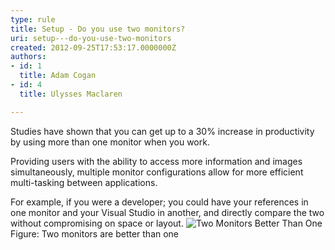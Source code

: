 ```yaml
---
type: rule
title: Setup - Do you use two monitors?
uri: setup---do-you-use-two-monitors
created: 2012-09-25T17:53:17.0000000Z
authors:
- id: 1
  title: Adam Cogan
- id: 4
  title: Ulysses Maclaren

---
```


 
Studies have shown that you can get up to a 30% increase in productivity by using                     more than one monitor when you work.
 
Providing users with the ability to access more information and images simultaneously,                     multiple monitor configurations allow for more efficient multi-tasking between applications.

For example, if you were a developer; you could have your references in one monitor                     and your Visual Studio in another, and directly compare the two without compromising                     on space or layout.
![Two Monitors Better Than One ](/Management/Rules-to-Better-Software-Consultants-Working-in-a-Team/PublishingImages/TwoMonitorsBetterThanOne.JPG)                       Figure: Two monitors are better than one<br>                    
